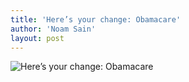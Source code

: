 ```yaml
---
title: 'Here’s your change: Obamacare'
author: 'Noam Sain'
layout: post
---
```


![Here’s your change: Obamacare](https://1.bp.blogspot.com/_8aN4krk1nsk/SmDu-5ND-II/AAAAAAAAAOg/euQIU1LiJIU/s1600/ATT00000.jpg "Here’s your change: Obamacare")
